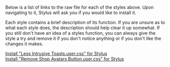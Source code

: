 Below is a list of links to the raw file for each of the styles above. Upon navigating to it, Stylus will ask you if you would like to install it.  

Each style contains a brief description of its function. If you are unsure as to what each style does, the description should help clear it up somewhat. If you still don't have an idea of a styles function, you can always give the style a try and remove it if you don't notice anything or if you don't like the changes it makes.  

[Install "Less Intrusive Toasts.user.css" for Stylus](https://raw.githubusercontent.com/Neop0litan/CSS-Tweaks/main/Stylus/reddit.com/Less%20Intrusive%20Toasts.user.css)  
[Install "Remove Shop Avatars Button.user.css" for Stylus](https://raw.githubusercontent.com/Neop0litan/CSS-Tweaks/main/Stylus/reddit.com/Remove%20Shop%20Avatars%20Button.user.css)